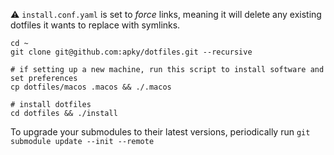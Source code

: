 ⚠️ `install.conf.yaml` is set to _force_ links, meaning it will delete any existing dotfiles it wants to replace with symlinks.

```
cd ~
git clone git@github.com:apky/dotfiles.git --recursive

# if setting up a new machine, run this script to install software and set preferences
cp dotfiles/macos .macos && ./.macos

# install dotfiles
cd dotfiles && ./install
```

To upgrade your submodules to their latest versions, periodically run `git submodule update --init --remote`